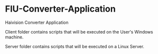 # FIU-Converter-Application
Haivision Converter Application


Client folder contains scripts that will be executed on the User's Windows machine.

Server folder contains scripts that will be executed on a Linux Server.
